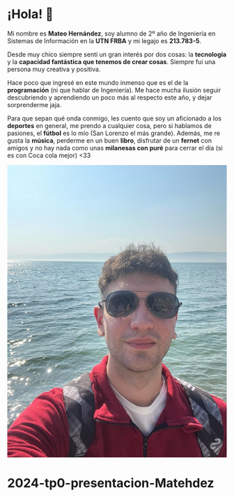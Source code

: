 # ¡Hola! 👋

Mi nombre es **Mateo Hernández**, soy alumno de 2º año de Ingeniería en Sistemas de Información en la **UTN FRBA** y mi legajo es **213.783-5**.

Desde muy chico siempre sentí un gran interés por dos cosas: la **tecnología** y la **capacidad fantástica que tenemos de crear cosas**. Siempre fui una persona muy creativa y positiva.

Hace poco que ingresé en este mundo inmenso que es el de la **programación** (ni que hablar de Ingeniería). Me hace mucha ilusión seguir descubriendo y aprendiendo un poco más al respecto este año, y dejar sorprenderme jaja.

Para que sepan qué onda conmigo, les cuento que soy un aficionado a los **deportes** en general, me prendo a cualquier cosa, pero si hablamos de pasiones, el **fútbol** es lo mío (San Lorenzo el más grande). Además, me re gusta la **música**, perderme en un buen **libro**, disfrutar de un **fernet** con amigos y no hay nada como unas **milanesas con puré** para cerrar el día (si es con Coca cola mejor) <33

![YO](/YO.jpg)

# 2024-tp0-presentacion-Matehdez
